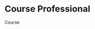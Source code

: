 # Course Professional

Course

<figure><img src="https://images.unsplash.com/photo-1684340800434-b3538b9727d5?crop=entropy&#x26;cs=srgb&#x26;fm=jpg&#x26;ixid=M3wxOTcwMjR8MHwxfHJhbmRvbXx8fHx8fHx8fDE2ODYwNTk0MjJ8&#x26;ixlib=rb-4.0.3&#x26;q=85" alt=""><figcaption></figcaption></figure>
